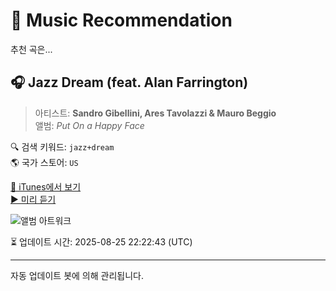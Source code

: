 
# 🎵 Music Recommendation

추천 곡은...

## 🎧 Jazz Dream (feat. Alan Farrington)  
> 아티스트: **Sandro Gibellini, Ares Tavolazzi & Mauro Beggio**  
> 앨범: _Put On a Happy Face_  

🔍 검색 키워드: `jazz+dream`  
🌎 국가 스토어: `US`

[🔗 iTunes에서 보기](https://music.apple.com/us/album/jazz-dream-feat-alan-farrington/379127997?i=379128777&uo=4)  
[▶️ 미리 듣기](https://audio-ssl.itunes.apple.com/itunes-assets/Music/v4/e5/96/8f/e5968f51-0901-3f52-38a1-2d5f71a9da99/mzaf_5646098375056540961.plus.aac.p.m4a)

![앨범 아트워크](https://is1-ssl.mzstatic.com/image/thumb/Music/2d/f0/b7/mzi.ghxembzu.jpg/100x100bb.jpg)

⏳ 업데이트 시간: 2025-08-25 22:22:43 (UTC)

---
자동 업데이트 봇에 의해 관리됩니다.
